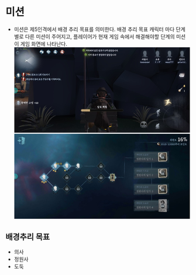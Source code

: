# 미션
+ 미션은 제5인격에서 배경 추리 목표를 의미한다. 배경 추리 목표 캐릭터 마다 단계별로 다른 미션이 주어지고, 플레이어가 현재 게임 속에서 해결해야할 단계의 미션이 게임 화면에 나타난다.
![미션 화면](https://github.com/straipe/2018920028-intro/blob/%EC%A0%9C5%EC%9D%B8%EA%B2%A9%EC%97%AD%EA%B8%B0%ED%9A%8D%EC%84%9C-%EA%B2%8C%EC%9E%84%EC%8A%A4%ED%86%A0%EB%A6%AC/%EC%A0%9C5%EC%9D%B8%EA%B2%A9%20%EC%97%AD%EA%B8%B0%ED%9A%8D%EC%84%9C%20-%20%EA%B2%8C%EC%9E%84%EC%8A%A4%ED%86%A0%EB%A6%AC/%EA%B2%8C%EC%9E%84%20%EC%8A%A4%ED%86%A0%EB%A6%AC%20md%20%ED%8C%8C%EC%9D%BC%20%EC%9E%90%EB%A3%8C%20%EB%AA%A8%EC%9D%8C/%EB%AF%B8%EC%85%98%20%ED%99%94%EB%A9%B4.jpg)
![배경 추리 목표 화면](https://github.com/straipe/2018920028-intro/blob/%EC%A0%9C5%EC%9D%B8%EA%B2%A9%EC%97%AD%EA%B8%B0%ED%9A%8D%EC%84%9C-%EA%B2%8C%EC%9E%84%EC%8A%A4%ED%86%A0%EB%A6%AC/%EC%A0%9C5%EC%9D%B8%EA%B2%A9%20%EC%97%AD%EA%B8%B0%ED%9A%8D%EC%84%9C%20-%20%EA%B2%8C%EC%9E%84%EC%8A%A4%ED%86%A0%EB%A6%AC/%EA%B2%8C%EC%9E%84%20%EC%8A%A4%ED%86%A0%EB%A6%AC%20md%20%ED%8C%8C%EC%9D%BC%20%EC%9E%90%EB%A3%8C%20%EB%AA%A8%EC%9D%8C/%EB%B0%B0%EA%B2%BD%20%EC%B6%94%EB%A6%AC%20%EB%AA%A9%ED%91%9C%20%ED%99%94%EB%A9%B4.jpg)
## 배경추리 목표
* 의사
* 정원사
* 도둑
